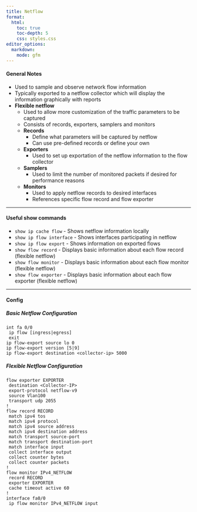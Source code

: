 ```yaml
---
title: Netflow
format:
  html:
    toc: true
    toc-depth: 5
    css: styles.css
editor_options:
  markdown:
    mode: gfm
---
```


#### General Notes

- Used to sample and observe network flow information
- Typically exported to a netflow collector which will display the information graphically with reports
- **Flexible netflow**
	- Used to allow more customization of the traffic parameters to be captured
	- Consists of records, exporters, samplers and monitors
	- **Records**
		- Define what parameters will be captured by netflow
		- Can use pre-defined records or define your own
	- **Exporters**
		- Used to set up exportation of the netflow information to the flow collector
	- **Samplers**
		- Used to limit the number of monitored packets if desired for performance reasons
	- **Monitors**
		- Used to apply netflow records to desired interfaces
		- References specific flow record and flow exporter
		
---

#### Useful show commands
- `show ip cache flow` - Shows netflow information locally
- `show ip flow interface` - Shows interfaces participating in netflow
- `show ip flow export` - Shows information on exported flows
- `show flow record` - Displays basic information about each flow record (flexible netflow)
- `show flow monitor` - Displays basic information about each flow monitor (flexible netflow)
- `show flow exporter` - Displays basic information about each flow exporter (flexible netflow)

---

#### Config

##### Basic Netflow Configuration
```
int fa 0/0
 ip flow [ingress|egress]
 exit
ip flow-export source lo 0
ip flow-export version [5|9]
ip flow-export destination <collector-ip> 5000
```

##### Flexible Netflow Configuration

```
flow exporter EXPORTER
 destination <Collector-IP>
 export-protocol netflow-v9
 source Vlan100
 transport udp 2055
!
flow record RECORD
 match ipv4 tos
 match ipv4 protocol
 match ipv4 source address
 match ipv4 destination address
 match transport source-port
 match transport destination-port
 match interface input
 collect interface output
 collect counter bytes
 collect counter packets
!
flow monitor IPv4_NETFLOW
 record RECORD
 exporter EXPORTER
 cache timeout active 60
!
interface fa0/0
 ip flow monitor IPv4_NETFLOW input
```